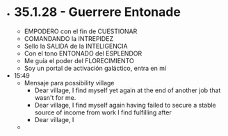 - # 35.1.28 - Guerrere Entonade
	- EMPODERO con el fin de CUESTIONAR
	- COMANDANDO la INTREPIDEZ
	- Sello la SALIDA de la INTELIGENCIA
	- Con el tono ENTONADO del ESPLENDOR
	- Me guía el poder del FLORECIMIENTO
	- Soy un portal de activación galáctico, entra en mí
- 15:49
	- Mensaje para possibility village
		- Dear village, I find myself yet again at the end of another job that wasn't for me.
		- Dear village, I find myself again having failed to secure a stable source of income from work I find fulfilling after
		- Dear village, I
	-